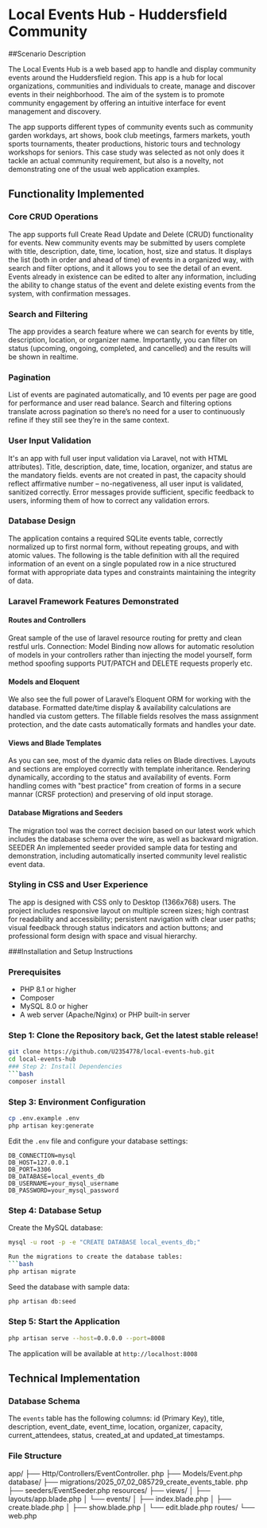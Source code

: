 # Local Events Hub - Huddersfield Community
##Scenario Description

The Local Events Hub is a web based app to handle and display community events around the Huddersfield region. This app is a hub for local organizations, communities and individuals to create, manage and discover events in their neighborhood. The aim of the system is to promote community engagement by offering an intuitive interface for event management and discovery.

The app supports different types of community events such as community garden workdays, art shows, book club meetings, farmers markets, youth sports tournaments, theater productions, historic tours and technology workshops for seniors. This case study was selected as not only does it tackle an actual community requirement, but also is a novelty, not demonstrating one of the usual web application examples.

## Functionality Implemented

### Core CRUD Operations

The app supports full Create Read Update and Delete (CRUD) functionality for events. New community events may be submitted by users complete with title, description, date, time, location, host, size and status. It displays the list (both in order and ahead of time) of events in a organized way, with search and filter options, and it allows you to see the detail of an event. Events already in existence can be edited to alter any information, including the ability to change status of the event and delete existing events from the system, with confirmation messages.

###  Search and Filtering

The app provides a search feature where we can search for events by title, description, location, or organizer name. Importantly, you can filter on status (upcoming, ongoing, completed, and cancelled) and the results will be shown in realtime.

###  Pagination

List of events are paginated automatically, and 10 events per page are good for performance and user read balance. Search and filtering options translate across pagination so there’s no need for a user to continuously refine if they still see they’re in the same context.

###  User Input Validation
It's an app with full user input validation via Laravel, not with HTML attributes). Title, description, date, time, location, organizer, and status are the mandatory fields. events are not created in past, the capacity should reflect affirmative number – no-negativeness, all user input is validated, sanitized correctly. Error messages provide sufficient, specific feedback to users, informing them of how to correct any validation errors.

### Database Design

The application contains a required SQLite events table, correctly normalized up to first normal form, without repeating groups, and with atomic values. The following is the table definition with all the required information of an event on a single populated row in a nice structured format with appropriate data types and constraints maintaining the integrity of data.

### Laravel Framework Features Demonstrated

#### Routes and Controllers

Great sample of the use of laravel resource routing for pretty and clean restful urls. Connection: Model Binding now allows for automatic resolution of models in your controllers rather than injecting the model yourself, form method spoofing supports PUT/PATCH and DELETE requests properly etc.

#### Models and Eloquent

We also see the full power of Laravel’s Eloquent ORM for working with the database. Formatted date/time display & availability calculations are handled via custom getters. The fillable fields resolves the mass assignment protection, and the date casts automatically formats and handles your date. 

#### Views and Blade Templates

As you can see, most of the dyamic data relies on Blade directives. Layouts and sections are employed correctly with template inheritance. Rendering dynamically, according to the status and availability of events. Form handling comes with "best practice" from creation of forms in a secure mannar (CRSF protection) and preserving of old input storage.

#### Database Migrations and Seeders

The migration tool was the correct decision based on our latest work which includes the database schema over the wire, as well as backward migration. SEEDER An implemented seeder provided sample data for testing and demonstration, including automatically inserted community level realistic event data.

### Styling in CSS and User Experience

The app is designed with CSS only to Desktop (1366x768) users. The project includes responsive layout on multiple screen sizes; high contrast for readability and accessibility; persistent navigation with clear user paths; visual feedback through status indicators and action buttons; and professional form design with space and visual hierarchy.

###Installation and Setup Instructions

###  Prerequisites
- PHP 8.1 or higher
- Composer
- MySQL 8.0 or higher
- A web server (Apache/Nginx) or PHP built-in server

### Step 1: Clone the Repository back, Get the latest stable release!
```bash
git clone https://github.com/U2354778/local-events-hub.git
cd local-events-hub
### Step 2: Install Dependencies
```bash
composer install
```

### Step 3: Environment Configuration
```bash
cp .env.example .env
php artisan key:generate
```

Edit the `.env` file and configure your database settings:
```
DB_CONNECTION=mysql
DB_HOST=127.0.0.1
DB_PORT=3306
DB_DATABASE=local_events_db
DB_USERNAME=your_mysql_username
DB_PASSWORD=your_mysql_password
```

### Step 4: Database Setup
Create the MySQL database:
```bash
mysql -u root -p -e "CREATE DATABASE local_events_db;"

Run the migrations to create the database tables:
```bash
php artisan migrate
```

Seed the database with sample data:
```bash
php artisan db:seed
```

### Step 5: Start the Application
```bash
php artisan serve --host=0.0.0.0 --port=8008
```

The application will be available at `http://localhost:8008`

## Technical Implementation

### Database Schema

The `events` table has the following columns: id (Primary Key), title, description, event_date, event_time, location, organizer, capacity, current_attendees, status, created_at and updated_at timestamps.

### File Structure

app/
├── Http/Controllers/EventController. php
├── Models/Event.php
database/
├── migrations/2025_07_02_085729_create_events_table. php
├── seeders/EventSeeder.php
resources/
├── views/
│ ├── layouts/app.blade.php
│ └── events/
│ ├── index.blade.php
│ ├── create.blade.php
│ ├── show.blade.php
│ └── edit.blade.php
routes/
└── web.php
